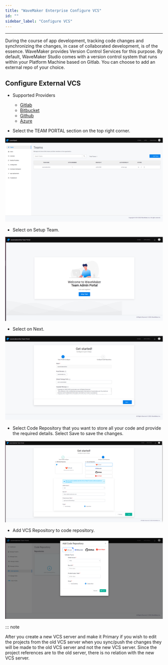 ```yaml
---
title: "WaveMaker Enterprise Configure VCS"
id: ""
sidebar_label: "Configure VCS"
---
```

---

During the course of app development, tracking code changes and synchronizing the changes, in case of collaborated development, is of the essence. WaveMaker provides Version Control Services for this purpose. By default, WaveMaker Studio comes with a version control system that runs within your Platform Machine based on Gitlab. You can choose to add an external repo of your choice.

## Configure External VCS

- Supported Providers
  - [Gitlab](https://about.gitlab.com/)
  - [Bitbucket](https://bitbucket.org/product)
  - [Github](https://github.com/)
  - [Azure](https://azure.microsoft.com/en-us/services/devops/repos/)

- Select the TEAM PORTAL section on the top right corner.  

[![launchpad-teams](/learn/assets/wme-setup/configuring-wme/launchpad-teams.png)](/learn/assets/wme-setup/configuring-wme/launchpad-teams.png)

- Select on Setup Team.

[![wavemaker-team-portal](/learn/assets/wme-setup/configuring-wme/wavemaker-team-portal.png)](/learn/assets/wme-setup/configuring-wme/wavemaker-team-portal.png)

- Select on Next.

[![launchpad-team-profile-configure](/learn/assets/wme-setup/configuring-wme/launchpad-team-profile-configure.png)](/learn/assets/wme-setup/configuring-wme/launchpad-team-profile-configure.png)


- Select Code Repository that you want to store all your code and provide the required details. Select Save to save the changes. 

[![configure-code-repo](/learn/assets/wme-setup/configuring-wme/configure-code-repo.png)](/learn/assets/wme-setup/configuring-wme/configure-code-repo.png)

- Add VCS Repository to code repository.

[![vcs](/learn/assets/wme-setup/configuring-wme/adding-vcs-repo.png)](/learn/assets/wme-setup/configuring-wme/adding-vcs-repo.png)


::: note

After you create a new VCS server and make it Primary if you wish to edit the projects from the old VCS server when you sync/push the changes they will be made to the old VCS server and not the new VCS server. Since the project references are to the old server, there is no relation with the new VCS server.
